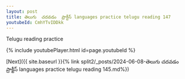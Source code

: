 ```yaml
---
layout: post
title: తెలుగు  చదవడం  ప్రాక్టీస్ languages practice telugu reading 147
youtubeId: CmhYTvIDDkk
---
```

 
 
Telugu reading practice
 
 
 
 
 


{% include youtubePlayer.html id=page.youtubeId %}
 
[Next]({{ site.baseurl }}{% link  split2/_posts/2024-06-08-తెలుగు  చదవడం  ప్రాక్టీస్ languages practice telugu reading 145.md%})
 
